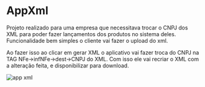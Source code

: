 # AppXml

Projeto realizado para uma empresa que necessitava trocar o CNPJ dos XML para poder fazer lançamentos dos produtos no sistema deles.
Funcionalidade bem simples o cliente vai fazer o upload do xml.

Ao fazer isso ao clicar em gerar XML o aplicativo vai fazer troca do CNPJ na TAG NFe->infNFe->dest->CNPJ do XML. Com isso ele vai recriar o XML com a alteração feita, e disponibilizar para download.   

![app xml](https://user-images.githubusercontent.com/41793614/130972765-266b8f30-da83-405d-9647-4811f225eecf.png)

